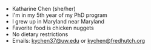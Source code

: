 - Katharine Chen (she/her)
- I'm in my 5th year of my PhD program
- I grew up in Maryland near Maryland
- Favorite food is chicken nuggets
- No dietary restrictions
- Emails: kychen37@uw.edu or kychen@fredhutch.org